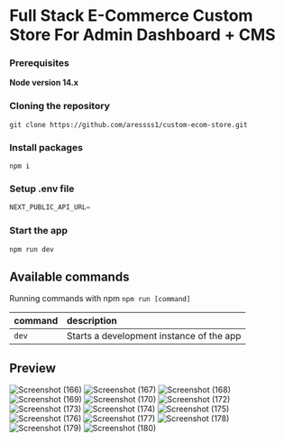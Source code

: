# Full Stack E-Commerce Custom Store For Admin Dashboard + CMS


### Prerequisites

**Node version 14.x**

### Cloning the repository

```shell
git clone https://github.com/aressss1/custom-ecom-store.git
```

### Install packages

```shell
npm i
```

### Setup .env file


```js
NEXT_PUBLIC_API_URL=
```


### Start the app

```shell
npm run dev
```

## Available commands

Running commands with npm `npm run [command]`

| command         | description                              |
| :-------------- | :--------------------------------------- |
| `dev`           | Starts a development instance of the app |

## Preview 

![Screenshot (166)](https://github.com/aressss1/custom-ecom-store/assets/127649710/8e7ac932-2a26-4741-989f-201303fabe55)
![Screenshot (167)](https://github.com/aressss1/custom-ecom-store/assets/127649710/0cfd7c55-0f0d-4616-accd-3f023321607b)
![Screenshot (168)](https://github.com/aressss1/custom-ecom-store/assets/127649710/f40a1d94-d2d2-486c-b451-be61dfb27265)
![Screenshot (169)](https://github.com/aressss1/custom-ecom-store/assets/127649710/f85bb776-7a84-4124-b2f9-d3e0a65bda26)
![Screenshot (170)](https://github.com/aressss1/custom-ecom-store/assets/127649710/fd93bb58-b71a-4fe0-bd6e-af42f5db4a88)
![Screenshot (172)](https://github.com/aressss1/custom-ecom-store/assets/127649710/62d40211-1403-4e5e-8b57-aecc7c2c7d1f)
![Screenshot (173)](https://github.com/aressss1/custom-ecom-store/assets/127649710/deec5a40-33f8-41be-b11e-56533d242151)
![Screenshot (174)](https://github.com/aressss1/custom-ecom-store/assets/127649710/40670a1c-1748-41d1-9347-24087586a519)
![Screenshot (175)](https://github.com/aressss1/custom-ecom-store/assets/127649710/bba7d40b-abd9-425e-abe2-38131a69a60c)
![Screenshot (176)](https://github.com/aressss1/custom-ecom-store/assets/127649710/b6bbe96c-89d0-42e0-bc3c-4a5eaff9d02d)
![Screenshot (177)](https://github.com/aressss1/custom-ecom-store/assets/127649710/dd18138a-53dd-479e-a086-8b1cdb216f6f)
![Screenshot (178)](https://github.com/aressss1/custom-ecom-store/assets/127649710/c903b833-d285-4be9-aab5-891ef0813858)
![Screenshot (179)](https://github.com/aressss1/custom-ecom-store/assets/127649710/c543acde-5201-49d4-abec-cc05aa1faccb)
![Screenshot (180)](https://github.com/aressss1/custom-ecom-store/assets/127649710/29b2db65-eaa7-4232-8723-98464e2d52c3)

